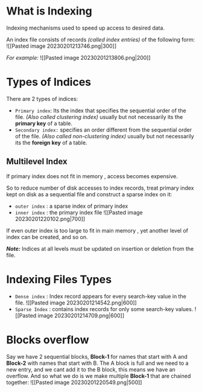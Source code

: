 # What is Indexing
Indexing mechanisms used to speed up access to desired data.

An  index file consists of records _(called index entries)_ of the following form:
![[Pasted image 20230201213746.png|300]]

_For example:_
![[Pasted image 20230201213806.png|200]]

# Types of Indices 
There are 2 types of indices:
- `Primary index`: Its the index that specifies the sequential order of the file.
 _(Also called  clustering index)_  usually but not necessarily its the **primary key** of a table.
- `Secondary index:`  specifies an order different from the sequential order of the file. 
 _(Also called non-clustering index)_ usually but not necessarily its the **foreign key** of a table.

## Multilevel Index
If primary index  does not fit in memory , access becomes expensive.

So to reduce number of  disk accesses to index records, treat primary index kept on disk as a sequential file and construct a sparse index on it:
- `outer index` : a sparse index of primary index
- `inner index` : the primary index file
![[Pasted image 20230201220102.png|700]]

If even  outer index is too large to fit in main memory , yet another level of index can be created, and so on.

**_Note:_**  Indices at all levels must be updated on insertion or deletion from the file.


# Indexing Files Types
- `Dense index` : Index record appears for every search-key value in the file.
	![[Pasted image 20230201214542.png|600]]
- `Sparse Index` : contains index records for only some search-key values. 
	![[Pasted image 20230201214709.png|600]]

# Blocks overflow
Say we have 2 sequential blocks, **Block-1** for names that start with A and **Block-2** with names that start with B.
The A block is full and we need to a new entry, and we cant add it to the B block, this means we have an overflow. 
And so what we do is we make multiple **Block-1** that are chained together:
![[Pasted image 20230201220549.png|500]]